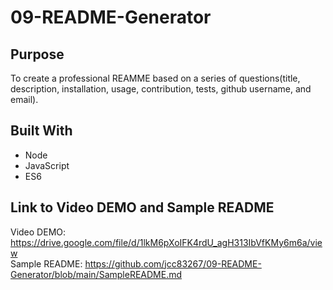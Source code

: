 # 09-README-Generator

## Purpose
To create a professional REAMME based on a series of questions(title, description, installation, usage, contribution, tests, github username, and email). 

## Built With
- Node
- JavaScript 
- ES6

## Link to Video DEMO and Sample README
Video DEMO: https://drive.google.com/file/d/1lkM6pXoIFK4rdU_agH313IbVfKMy6m6a/view   
Sample README: https://github.com/jcc83267/09-README-Generator/blob/main/SampleREADME.md  
